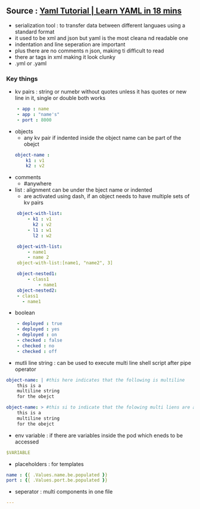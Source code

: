 ## Source : [Yaml Tutorial | Learn YAML in 18 mins](https://youtu.be/1uFVr15xDGg)
- serialization tool : to transfer data between different languaes using a standard format
- it used to be xml and json but yaml is the most cleana nd readable one
- indentation and line seperation are important
- plus there are no comments n json, making ti difficult to read
- there ar tags in xml making it look clunky
- .yml or .yaml

### Key things
- kv pairs : string or numebr without quotes unless it has quotes or new line in it, single or double both works
```yaml
    - app : name
    - app : "name's"
    - port : 8000
```

- objects
    - any kv pair if indented inside the object name can be part of the obejct
    ```yaml
    object-name :
        k1 : v1
        k2 : v2
    ```
- comments 
    - #anywhere
- list : alignment can be under the bject name or indented
    - are activated using dash, if an object needs to have multiple sets of kv pairs
```yaml
    object-with-list:
        - k1 : v1
          k2 : v2
        - l1 : w1
          l2 : w2

    object-with-list:
        - name1
        - name 2
    object-with-list:[name1, "name2", 3]

    object-nested1:
        - class1
            - name1
    object-nested2:
    - class1
      - name1
```
- boolean
```yaml
    - deployed : true
    - deployed : yes
    - deployed : on
    - checked : false
    - checked : no
    - checked : off
```
- mutli line string : can be used to execute multi line shell script after pipe operator
```yaml
object-name: | #this here indicates that the following is multiline 
    this is a 
    multiline string
    for the obejct

object-name: > #this si to indicate that the folowing multi liens are actuall single line but for readblaility have split
    this is a 
    multiline string
    for the obejct
```
- env variable : if there are variables inside the pod which eneds to be accessed
```yaml
$VARIABLE
```

- placeholders : for templates
```yaml
name : {{ .Values.name.be.populated }}
port : {{ .Values.port.be.populated }}

```
- seperator : multi components in one file
```yaml
---
```